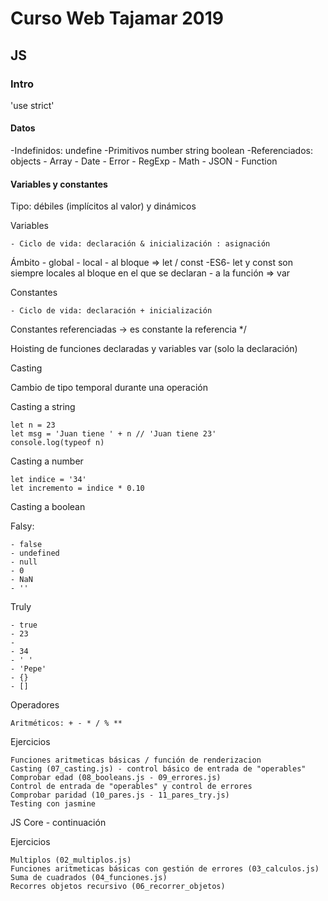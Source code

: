 # Curso Web Tajamar 2019

## JS ##

### Intro ###

'use strict'

#### Datos ####

-Indefinidos:
    undefine
-Primitivos
    number
    string
    boolean
-Referenciados:
    objects 
        - Array 
        - Date 
        - Error 
        - RegExp 
        - Math 
        - JSON 
        - Function

#### Variables y constantes ####

Tipo: débiles (implícitos al valor) y dinámicos

Variables 

    - Ciclo de vida: declaración & inicialización : asignación

Ámbito 
    - global 
    - local 
        - al bloque => let / const -ES6- let y const son siempre locales al bloque en el que se declaran
        - a la función => var

Constantes 

    - Ciclo de vida: declaración + inicialización

Constantes referenciadas -> es constante la referencia */

Hoisting de funciones declaradas y variables var (solo la declaración)

Casting

Cambio de tipo temporal durante una operación

Casting a string

    let n = 23
    let msg = 'Juan tiene ' + n // 'Juan tiene 23'
    console.log(typeof n)

Casting a number

    let indice = '34'
    let incremento = indice * 0.10

Casting a boolean

Falsy:

    - false
    - undefined
    - null
    - 0
    - NaN
    - ''

Truly 

    - true 
    - 23 
    - 
    - 34 
    - ' ' 
    - 'Pepe' 
    - {} 
    - []

Operadores

    Aritméticos: + - * / % **

Ejercicios

    Funciones aritmeticas básicas / función de renderizacion
    Casting (07_casting.js) - control básico de entrada de "operables"
    Comprobar edad (08_booleans.js - 09_errores.js)
    Control de entrada de "operables" y control de errores
    Comprobar paridad (10_pares.js - 11_pares_try.js)
    Testing con jasmine


JS Core - continuación

Ejercicios

    Multiplos (02_multiplos.js)
    Funciones aritmeticas básicas con gestión de errores (03_calculos.js)
    Suma de cuadrados (04_funciones.js)
    Recorres objetos recursivo (06_recorrer_objetos)